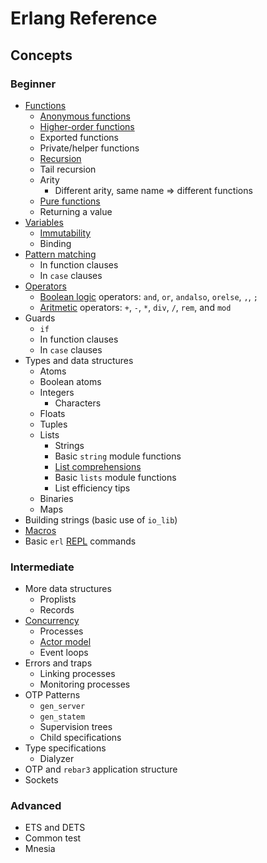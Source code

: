 # Erlang Reference

## Concepts

### Beginner

- [Functions](../../../reference/concepts/functions.md)
  - [Anonymous functions](../../../reference/concepts/anonymous_functions.md)
  - [Higher-order functions](../../../reference/concepts/higher_order_functions.md)
  - Exported functions
  - Private/helper functions
  - [Recursion](../../../reference/concepts/recursion.md)
  - Tail recursion
  - Arity
    - Different arity, same name => different functions
  - [Pure functions](../../../reference/concepts/pure_functions.md)
  - Returning a value
- [Variables](../../../reference/concepts/variables.md)
  - [Immutability](../../../reference/concepts/immutability.md)
  - Binding
- [Pattern matching](../../../reference/concepts/pattern_matching.md)
  - In function clauses
  - In `case` clauses
- [Operators](../../../reference/concepts/operators.md)
  - [Boolean logic](../../../reference/concepts/boolean_logic.md) operators: `and`, `or`, `andalso`, `orelse`, `,`, `;`
  - [Aritmetic](../../../reference/concepts/arithmetic.md) operators: `+`, `-`, `*`,  `div`, `/`, `rem`, and `mod`
- Guards
  - `if`
  - In function clauses
  - In `case` clauses
- Types and data structures
  - Atoms
  - Boolean atoms
  - Integers
      - Characters
  - Floats
  - Tuples
  - Lists
    - Strings
    - Basic `string` module functions
    - [List comprehensions](../../../reference/concepts/list_comprehension.md)
    - Basic `lists` module functions
    - List efficiency tips
  - Binaries
  - Maps
- Building strings (basic use of `io_lib`)
- [Macros](../../../reference/concepts/macros.md)
- Basic `erl` [REPL](../../../reference/concepts/repl.md) commands

### Intermediate

- More data structures
  - Proplists
  - Records
- [Concurrency](../../../reference/concepts/concurrency.md)
  - Processes
  - [Actor model](../../../reference/concepts/actor_model.md)
  - Event loops
- Errors and traps
  - Linking processes
  - Monitoring processes
- OTP Patterns
  - `gen_server`
  - `gen_statem`
  - Supervision trees
  - Child specifications
- Type specifications
  - Dialyzer
- OTP and `rebar3` application structure
- Sockets

### Advanced

- ETS and DETS
- Common test
- Mnesia
